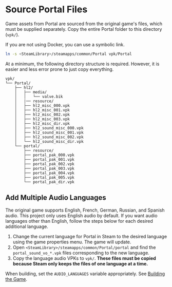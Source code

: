 # Source Portal Files

Game assets from Portal are sourced from the original game's files, which must be supplied separately. Copy the entire Portal folder to this directory
(`vpk/`).

If you are not using Docker, you can use a symbolic link.

```sh
ln -s <SteamLibrary>/steamapps/common/Portal vpk/Portal
```

At a minimum, the following directory structure is required. However, it is
easier and less error prone to just copy everything.

```
vpk/
└── Portal/
    ├── hl2/
    │   ├── media/
    │   │   └── valve.bik
    │   |── resource/
    │   ├── hl2_misc_000.vpk
    │   ├── hl2_misc_001.vpk
    │   ├── hl2_misc_002.vpk
    │   ├── hl2_misc_003.vpk
    │   ├── hl2_misc_dir.vpk
    │   ├── hl2_sound_misc_000.vpk
    │   ├── hl2_sound_misc_001.vpk
    │   ├── hl2_sound_misc_002.vpk
    │   └── hl2_sound_misc_dir.vpk
    └── portal/
        ├── resource/
        ├── portal_pak_000.vpk
        ├── portal_pak_001.vpk
        ├── portal_pak_002.vpk
        ├── portal_pak_003.vpk
        ├── portal_pak_004.vpk
        ├── portal_pak_005.vpk
        └── portal_pak_dir.vpk
```

## Add Multiple Audio Languages

The original game supports English, French, German, Russian, and Spanish audio.
This project only uses English audio by default. If you want audio languages
other than English, follow the steps below for each desired additional language.

1. Change the current language for Portal in Steam to the desired language using
   the game properties menu. The game will update.
2. Open `<SteamLibrary>/steamapps/common/Portal/portal` and find the
   `portal_sound_vo_*.vpk` files corresponding to the new language.
3. Copy the language audio VPKs to `vpk/`. **These files must be copied because
   Steam only keeps the files of one language at a time.**

When building, set the `AUDIO_LANGUAGES` variable appropriately. See
[Building the Game](../documentation/building/building.md#optional-settings).
